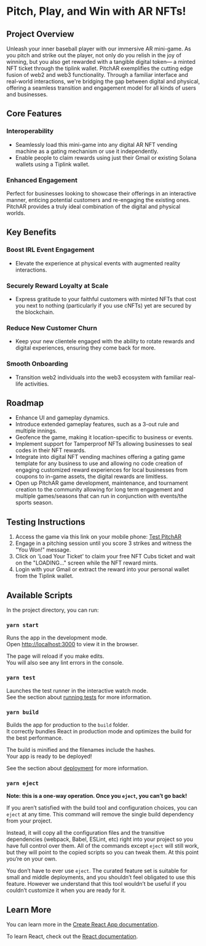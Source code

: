 # Pitch, Play, and Win with AR NFTs!

## Project Overview
Unleash your inner baseball player with our immersive AR mini-game. As you pitch and strike out the player, not only do you relish in the joy of winning, but you also get rewarded with a tangible digital token— a minted NFT ticket through the tiplink wallet. PitchAR exemplifies the cutting edge fusion of web2 and web3 functionality. Through a familiar interface and real-world interactions, we're bridging the gap between digital and physical, offering a seamless transition and engagement model for all kinds of users and businesses.

## Core Features

### Interoperability
- Seamlessly load this mini-game into any digital AR NFT vending machine as a gating mechanism or use it independently.
- Enable people to claim rewards using just their Gmail or existing Solana wallets using a Tiplink wallet.

### Enhanced Engagement
Perfect for businesses looking to showcase their offerings in an interactive manner, enticing potential customers and re-engaging the existing ones. PitchAR provides a truly ideal combination of the digital and physical worlds.

## Key Benefits

### Boost IRL Event Engagement
- Elevate the experience at physical events with augmented reality interactions.

### Securely Reward Loyalty at Scale
- Express gratitude to your faithful customers with minted NFTs that cost you next to nothing (particularly if you use cNFTs) yet are secured by the blockchain.

### Reduce New Customer Churn
- Keep your new clientele engaged with the ability to rotate rewards and digital experiences, ensuring they come back for more.

### Smooth Onboarding
- Transition web2 individuals into the web3 ecosystem with familiar real-life activities.

## Roadmap
- Enhance UI and gameplay dynamics.
- Introduce extended gameplay features, such as a 3-out rule and multiple innings.
- Geofence the game, making it location-specific to business or events.
- Implement support for Tamperproof NFTs allowing businesses to seal codes in their NFT rewards.
- Integrate into digital NFT vending machines offering a gating game template for any business to use and allowing no code creation of engaging customized reward experiences for local businesses from coupons to in-game assets, the digital rewards are limitless.
- Open up PitchAR game development, maintenance, and tournament creation to the community allowing for long term engagement and multiple games/seasons that can run in conjunction with events/the sports season.

## Testing Instructions
1. Access the game via this link on your mobile phone: [Test PitchAR](https://test8thwall.vercel.app/)
2. Engage in a pitching session until you score 3 strikes and witness the "You Won!" message.
3. Click on 'Load Your Ticket' to claim your free NFT Cubs ticket and wait on the "LOADING..." screen while the NFT reward mints.
4. Login with your Gmail or extract the reward into your personal wallet from the Tiplink wallet.

## Available Scripts

In the project directory, you can run:

### `yarn start`

Runs the app in the development mode.\
Open [http://localhost:3000](http://localhost:3000) to view it in the browser.

The page will reload if you make edits.\
You will also see any lint errors in the console.

### `yarn test`

Launches the test runner in the interactive watch mode.\
See the section about [running tests](https://facebook.github.io/create-react-app/docs/running-tests) for more information.

### `yarn build`

Builds the app for production to the `build` folder.\
It correctly bundles React in production mode and optimizes the build for the best performance.

The build is minified and the filenames include the hashes.\
Your app is ready to be deployed!

See the section about [deployment](https://facebook.github.io/create-react-app/docs/deployment) for more information.

### `yarn eject`

**Note: this is a one-way operation. Once you `eject`, you can’t go back!**

If you aren’t satisfied with the build tool and configuration choices, you can `eject` at any time. This command will remove the single build dependency from your project.

Instead, it will copy all the configuration files and the transitive dependencies (webpack, Babel, ESLint, etc) right into your project so you have full control over them. All of the commands except `eject` will still work, but they will point to the copied scripts so you can tweak them. At this point you’re on your own.

You don’t have to ever use `eject`. The curated feature set is suitable for small and middle deployments, and you shouldn’t feel obligated to use this feature. However we understand that this tool wouldn’t be useful if you couldn’t customize it when you are ready for it.

## Learn More

You can learn more in the [Create React App documentation](https://facebook.github.io/create-react-app/docs/getting-started).

To learn React, check out the [React documentation](https://reactjs.org/).
